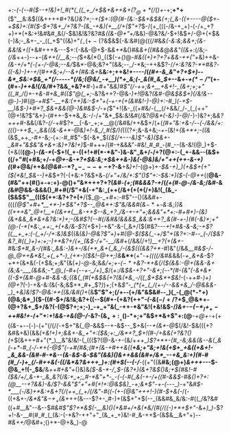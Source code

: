 +:-*(_-(_--#(*_$--+!&)+!_#(*(_((_+_/+$&+&++&+($?_@+*(/()+$-_+;__+*+__($"__&:&$((&++++#+?&(_)&?+;-+($+:(@(#-(&:-$&+&$&(+;(_&-((+----@($+-+$&)+:(#($-$+?&+_/+?&?-(&_-+&)(+__(/+($"+?_$-/(+_(((-/&-+_+)-(-/+_+?+)+*(+&:+!&#&#_&(/-$&)&!&?&?_#&((&-@+"+/_&&)-@&?&/-$+!&$+/-@+$($+$&(-)&;-_&+-_-_((_+$"((&)+"_(_$_-(+-($?&$&$(-&:&#(@(((/_#_&_&(-&:&;&&+;(&-&&!&+((_+&#+++&---$+:(-&&-@+$-&_&+*_&()_#&&+((#&&_@_&&"((&_+:(/&;-_(/&_++-)--+-(_&*++(/__&;-*-(_$+&(*()_(($(-_+()_@-#_&((+)+?+?_+_&&-+$+($"+_&)++&-_(&-+/+*(-(+-/-@&;--&/_$&*-@&;&?+"(&&;--_/-*&;-++&$?-/_/+:&?&?-*+#&?_-___((_-_&)-)+-+/(#+*&;+/--&+(#&:&+_&__&:+;++&!+----/(*(#+-&_&"+?+$+)--&*_$&:+$&_+*(/-----*(/&;(@&/_-+__)(*+_&;(-_&(#_&_$+*--&_+-+$(*-/$"_(+-(#+-_)++&!(/&/_#+?&&_+&?+__#-)+#+"&*&)_#$"(/-++;&+__+&+!-_(&+;+;+"((_#_/()+-+&-#+&_#(($"_@(_+;-*&?&++?-@&-_)+!_@&?_(&#-@&$&$+)(/&!&--@-)-)_#(@-*+#$"-__+&:(++)&:-$+"+(-+-_+(+(&#&!-)-@_)+:-#_)(*-*+$-__)&$-)+#+?_$&+&&(@-)&#&$-/-*_+(_$"+!(&-_((+#&/-(__(/+&&/_/-_(_(++"(@+!&?$"&+_)-_(#++-$+*&_&:-/-/+"&*_$&:&!&#(/&?_@&*(-&)-)-@_/-)-)&?+;&_&?+++#_-&&(/&?-_(/-_+#$?+__(-&-_+;+__@(/&#&/++&$+/(+(*(#+"&:+&-/_--(-/&_&/+:((()-++$_-_&&((&-&+*-@&)+!-&_/_#($_/_)(*($(($?+;&-&+&;_-+-_(&!+_(&+*+;-((&_(&$_++_-#+-&;-(+:-#_#$"-$(-&*_$(_($(/+---&)$"-*&)($&+-_&#+"&$&"&*+&+:&)+?&!+)_$-#+++/(#-+&&&"-#&!_#_#_-(#_--(&-&!(@_)+$-(+&((__(@-)_-(&-*_(-$+!(_+-((+!+#(*-*&"-)&-&"_&+/-/+?(@+:-(_+-&&--(&$+((/+"_#_(+#&;+/-+_@+-&-+?+$&:&;+$&++&-)&(-@&)&/+"++(++-&-+)(_(#_+_@&/++&_(@&#-_-*$?_+-_---+-$+?-&__+&_)+!-_(@+)_+-$&-+)_)(+&$+(+"($(*&!_$&--)+&_$+?(-(+&:+?&$+&_-(/+"+/&/+:$"()$"+:-$&:+)($-(-@++_((__@&-(#&"++(#()+-+:+)-@()+"&*+++?+?(_&#-(+;(#&&&?-+_/(_(+(#-@-/&-&;_/&#-&_(_&_#_@&&-&&&()_#+#(/$"+&(-+"&:_(++(/&+(+(*(/+)&!(_(&_-($&$$"__((($(++:&?+?+(+__/($_@-_+#+:-#$"--()(&&#+-(((_(@$"+#+*__+*-)+$&"+?___$--_@&*+:$"&/&&_#(&_$-*+$-*&:&;_)_)&((+++&"_@+!__+((*_&+*(__&-++$--&_+?_/&-+-+"+;&&&"+*+:-#+#+)-(&)(&+&&_&*&+&?&:+)+;-(&#$?(--#(/&#&!&&&$_&&:&++?_&(#-+-)(#(-&)+;+"(@-(-*(*&:_++:_+(+&/&-$?(+_$+)-+&"-&-(_&+/($(#&?--_-+!+#&-&-&;-+$?((__+_+:(-(_+/-/+:&)&$_((&(*&)-@&?$"+)+#(@-$($&(_-+/$"+(&?+:-#--_(-/($&?&?_#((_)+)+:+;-)+*&?+/(+_(&$-/+"-__/&#+*(/&&(/+!_)__+?(+(&+-_#&:_$+#_&-/(#&:_&&:-)&+-/&(+*_&+(_&_/-(&$(((&&?+*-#_)&"(/&*&__#&$-/-@_@++&*&!_+(_+*-)_(+*-)($&!-@_++;_)&*__&*+__(+"-+_((((/&#&_&&(*-+_&+&-*$?+*+(&*&(-(+$&;+;&"(&(*+)-@-*&;&_&/+;+-($-*+$&?-*+&(/($(&&:-@+(&&-&+(&;&-___(&&&;-*_@_(-#+(--+-_/+)_$_/(*+:_/&$&-+?+"-&+;(--*(#-(&"(-&*&+((-$_+(_&#-@+#-&&-&;((_&(_(#(+&$&(+?(&(*&_-/((_$+$&*+$&!-*(-+*+#-)+)(@+?(*-)-+&-&:(&(-&;&$+*_#+_$?_)_)+;(+&*$"-_(*(+_(_/(+-/--&&+&_/-@&&&-_)_+&)&!$?-@&:++((&/&#()+*(&__$"$"+;(/+--(+/&"&$&#--_)(_-(_@(*-*+)(@&;&*_)($-((#-$+/&!&;&?+((--$(#+-(+&?(++"_-(-&_($-/+/$?+$_@&*+-(@+?&+_$+/&?(-(@$?+;+;-)_-+_+"&(_-++-*&"&!(+&!&$-/_)&+-$-(-*_)+_+-+$+#&!+_-/+"+:+!_&&-+&(@-/_-&?-(&$_++:__+$()-*+;+"&$+*&+$"+:(@__-+_@+_-+(+(_(&-_+--(-)-(+"(/(/_(-_+$+"&(_@-&&$--+-&$--_$+&(--_+(&*-@_$(/&!-$&(((+?&#&+&)(&&*(+&!_+_)+;_&_&+-&_+"+:($&;+:_/&*+?_$+!(#-/+&&(+?&?()(*+$(&+++#+"(*_)__&"&!&!-(_((($?(@-&-+-(&/+*++_)$?+*+-(#_-&;&&(&--&(_&(-+*-#_(-/-*+(-@$"(-+#(#&;(#+(&-+#++&((__+&;+"&;+!&(+$+_+&((+&+!-_&_&&-(&#-#-*&--(&-&$-&-$&"(&&)()&++&&(&#+/&*_--+&_&:+)(#-#(#_/-)+_(/-#++&(-((/&*&?&+++_)+:(#+$(--(-/__-*((+"((&__#&;(@+)_&+++-_--$-@&_+!(-_$&__/&*++_#+_&"+*()&)&*($-&-*-/_$-(&?+)(&+?&$()&;+$(#&!-#($&/+/_&-*-_&_&?(/&:+_+;_#-*&"+*-_-(-(-#(_&(-+-/+((#-&&$-#_&()+?+:(@__--+?&&_)-&_/$?-&&"$"+"+#(_+!+:_@&$&)_-+;&*$"_-+-(---_)-*+"&#_$-*___(-/&)+*&:+&+?(/(++_(_+/(/&"-#((-(+-(@&"+++!-)(#-$+&(-_/(-((+&+-_/&*&"&$-+_+($&_+++(&---$?+-_#-)+(&$+"+$(--_(&&#&_&/&:-#((_/&?&#((+#__&"--&--$_#&#$"$?+*&$(-__&)()(+&#+/+&(*&/(#(/((-)+*+$+"_-&*+)_)-*$?+!-&-__#(#_#_(_(&:-(-*&?-++"+"_(&_+_+)&!-#_&-++$-(&$&__&+"+)--_#&++/_@&#+;()+*-@+&_)-@

